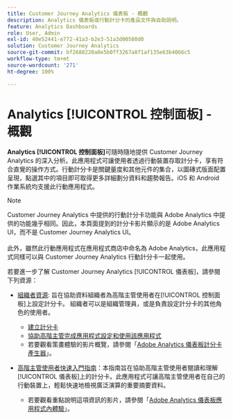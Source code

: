 ```yaml
---
title: Customer Journey Analytics 儀表板 - 概觀
description: Analytics 儀表板或行動計分卡的產品文件與自助說明。
feature: Analytics Dashboards
role: User, Admin
exl-id: 40e52441-e772-41a3-b2e3-51a3d00580d0
solution: Customer Journey Analytics
source-git-commit: bf2688220a0e5b0ff3267a8f1af135e63b4066c5
workflow-type: tm+mt
source-wordcount: '271'
ht-degree: 100%

---
```


# Analytics [!UICONTROL 控制面板] - 概觀

**Analytics [!UICONTROL 控制面板]**&#x200B;可隨時隨地提供 Customer Journey Analytics 的深入分析。此應用程式可讓使用者透過行動裝置存取計分卡，享有符合直覺的操作方式。行動計分卡是關鍵量度和其他元件的集合，以圖磚式版面配置呈現，點選其中的項目即可取得更多詳細劃分資料和趨勢報告。iOS 和 Android 作業系統均支援此行動應用程式。

>[!NOTE]
>
>Customer Journey Analytics 中提供的行動計分卡功能與 Adobe Analytics 中提供的功能幾乎相同。因此，本頁面提到的計分卡影片顯示的是 Adobe Analytics UI，而不是 Customer Journey Analytics UI。<br/><br/>此外，雖然此行動應用程式在應用程式商店中命名為 Adobe Analytics，此應用程式同樣可以與 Customer Journey Analytics 行動計分卡一起使用。

若要進一步了解 Customer Journey Analytics [!UICONTROL 儀表板]，請參閱下列資源：

* [組織者資源](/help/mobile-app/curator.md): 旨在協助資料組織者為高階主管使用者在[!UICONTROL 控制面板]上設定計分卡。 組織者可以是組織管理員，或是負責設定計分卡的其他角色的使用者。

   * [建立計分卡](/help/mobile-app/create-scorecard.md)
   * [協助高階主管完成應用程式設定和使用該應用程式](/help/mobile-app/set-up-execs.md)
   * 若要觀看策畫體驗的影片概覽，請參閱「[Adobe Analytics 儀表板計分卡產生器](https://experienceleague.adobe.com/docs/analytics-learn/tutorials/additional-tools/analytics-dashboards/adobe-analytics-dashboards-scorecard-builder.html?lang=zh-Hant)」。


* [高階主管使用者快速入門指南](/help/mobile-app/executive.md)：本指南旨在協助高階主管使用者閱讀和理解[!UICONTROL 儀表板]上的計分卡。此應用程式可讓高階主管使用者在自己的行動裝置上，輕鬆快速地檢視廣泛演算的重要摘要資料。

   * 若要觀看重點說明這項資訊的影片，請參閱「[Adobe Analytics 儀表板應用程式內體驗](https://experienceleague.adobe.com/docs/analytics-learn/tutorials/additional-tools/analytics-dashboards/adobe-analytics-dashboards-in-app-experience.html?lang=zh-Hant)」。
